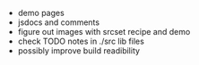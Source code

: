 -   demo pages
-   jsdocs and comments
-   figure out images with srcset recipe and demo
-   check TODO notes in ./src lib files
-   possibly improve build readibility
